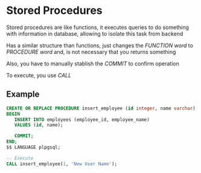 # Stored Procedures

Stored procedures are like functions, it executes queries to do something with information in database, allowing to isolate this task from backend

Has a similar structure than functions, just changes the _FUNCTION word_ to _PROCEDURE word_ and, is not necessary that you returns something

Also, you have to manually stablish the _COMMIT_ to confirm operation

To execute, you use _CALL_

## Example

```sql
CREATE OR REPLACE PROCEDURE insert_employee (id integer, name varchar) AS $$
BEGIN
   INSERT INTO employees (employee_id, employee_name)
   VALUES (id, name);

   COMMIT;
END;
$$ LANGUAGE plpgsql;

-- Execute
CALL insert_employee(1, 'New User Name');
```
